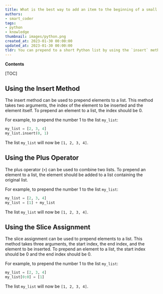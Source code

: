 ```yaml
---
title: What is the best way to add an item to the beginning of a small Python list?
authors:
- smart_coder
tags:
- python
- knowledge
thumbnail: images/python.png
created_at: 2023-01-30 00:00:00
updated_at: 2023-01-30 00:00:00
tldr: You can prepend to a short Python list by using the `insert` method.
---
```


**Contents**

[TOC]

## Using the Insert Method
The insert method can be used to prepend elements to a list. This method takes two arguments, the index of the element to be inserted and the element itself. To prepend an element to a list, the index should be 0.

For example, to prepend the number 1 to the list `my_list`:

```python
my_list = [2, 3, 4]
my_list.insert(0, 1)
```

The list `my_list` will now be `[1, 2, 3, 4]`.

## Using the Plus Operator
The plus operator (`+`) can be used to combine two lists. To prepend an element to a list, the element should be added to a list containing the original list.

For example, to prepend the number 1 to the list `my_list`:

```python
my_list = [2, 3, 4]
my_list = [1] + my_list
```

The list `my_list` will now be `[1, 2, 3, 4]`.

## Using the Slice Assignment
The slice assignment can be used to prepend elements to a list. This method takes three arguments, the start index, the end index, and the element to be inserted. To prepend an element to a list, the start index should be 0 and the end index should be 0.

For example, to prepend the number 1 to the list `my_list`:

```python
my_list = [2, 3, 4]
my_list[0:0] = [1]
```

The list `my_list` will now be `[1, 2, 3, 4]`.

